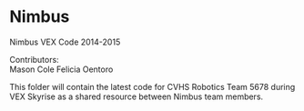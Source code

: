 Nimbus 
==============  

Nimbus VEX Code 2014-2015  

Contributors:  
	Mason Cole
	Felicia Oentoro  
  
  
This folder will contain the latest code for CVHS Robotics Team 5678 during VEX Skyrise as a shared resource between Nimbus team members.